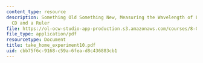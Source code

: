 ```yaml
---
content_type: resource
description: Something Old Something New, Measuring the Wavelength of Light with a
  CD and a Ruler
file: https://ol-ocw-studio-app-production.s3.amazonaws.com/courses/8-03-physics-iii-spring-2003/cbb75f6c9168c59a6fead8c436883cb1_take_home_experiment10.pdf
file_type: application/pdf
resourcetype: Document
title: take_home_experiment10.pdf
uid: cbb75f6c-9168-c59a-6fea-d8c436883cb1
---
```

